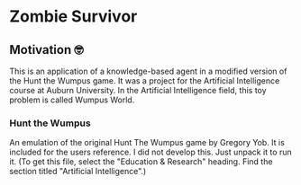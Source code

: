 # Zombie Survivor

## Motivation 🤓

This is an application of a knowledge-based agent in a modified version of the Hunt the Wumpus game. 
It was a project for the Artificial Intelligence course at Auburn University.
In the Artificial Intelligence field, this toy problem is called Wumpus World.

### Hunt the Wumpus
An emulation of the original Hunt The Wumpus game by Gregory Yob. It is included for the users reference. I did not develop this. Just unpack it to run it. (To get this file, select the "Education & Research" heading. Find the section titled "Artificial Intelligence".)
